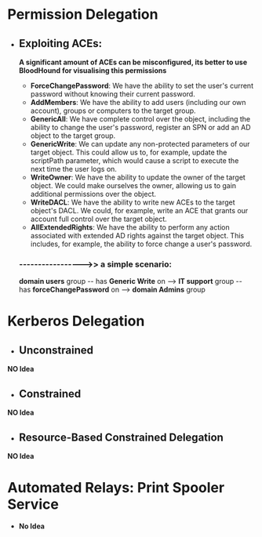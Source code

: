 # Permission Delegation
- ## Exploiting ACEs:
  **A significant amount of ACEs can be misconfigured, its better to use BloodHound for visualising this permissions**
  
  + **ForceChangePassword**: We have the ability to set the user's current password without knowing their current password.
  + **AddMembers**: We have the ability to add users (including our own account), groups or computers to the target group.
  + **GenericAll**: We have complete control over the object, including the ability to change the user's password, register an SPN or add an AD object to the target group.
  + **GenericWrite**: We can update any non-protected parameters of our target object. This could allow us to, for example, update the scriptPath parameter, which would cause a script to execute the next time the user logs on.
  + **WriteOwner**: We have the ability to update the owner of the target object. We could make ourselves the owner, allowing us to gain additional permissions over the object.
  + **WriteDACL**: We have the ability to write new ACEs to the target object's DACL. We could, for example, write an ACE that grants our account full control over the target object.
  + **AllExtendedRights**: We have the ability to perform any action associated with extended AD rights against the target object. This includes, for example, the ability to force change a user's password.
  
  ### ----------------->> a simple scenario:  
   **domain users** group -- has **Generic Write** on --> **IT support** group -- has **forceChangePassword** on --> **domain Admins** group
  
# Kerberos Delegation
- ## Unconstrained
 **NO Idea**
- ## Constrained 
 **NO Idea**
- ## Resource-Based Constrained Delegation
 **NO Idea**

# Automated Relays: Print Spooler Service
- **No Idea**
